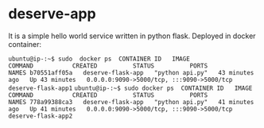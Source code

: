 # deserve-app
It is a simple hello world service written in python flask. Deployed in docker container: 

`
ubuntu@ip-:~$ sudo  docker ps 
CONTAINER ID   IMAGE               COMMAND           CREATED          STATUS          PORTS                                       NAMES
b70551aff05a   deserve-flask-app   "python api.py"   43 minutes ago   Up 43 minutes   0.0.0.0:9090->5000/tcp, :::9090->5000/tcp   deserve-flask-app1
`
`
ubuntu@ip-:~$ sudo docker ps 
CONTAINER ID   IMAGE               COMMAND           CREATED          STATUS          PORTS                                       NAMES
778a99388ca3   deserve-flask-app   "python api.py"   41 minutes ago   Up 41 minutes   0.0.0.0:9090->5000/tcp, :::9090->5000/tcp   deserve-flask-app2
`
